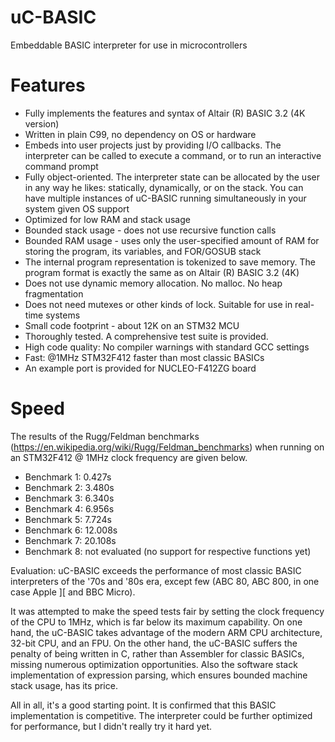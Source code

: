 # uC-BASIC
Embeddable BASIC interpreter for use in microcontrollers
# Features
- Fully implements the features and syntax of Altair (R) BASIC 3.2 (4K version)
- Written in plain C99, no dependency on OS or hardware
- Embeds into user projects just by providing I/O callbacks. The interpreter can be called to execute a command, or to run an interactive command prompt
- Fully object-oriented. The interpreter state can be allocated by the user in any way he likes: statically, dynamically, or on the stack. You can have multiple instances of uC-BASIC running simultaneously in your system given OS support
- Optimized for low RAM and stack usage
- Bounded stack usage - does not use recursive function calls
- Bounded RAM usage - uses only the user-specified amount of RAM for storing the program, its variables, and FOR/GOSUB stack
- The internal program representation is tokenized to save memory. The program format is exactly the same as on Altair (R) BASIC 3.2 (4K)
- Does not use dynamic memory allocation. No malloc. No heap fragmentation
- Does not need mutexes or other kinds of lock. Suitable for use in real-time systems
- Small code footprint - about 12K on an STM32 MCU
- Thoroughly tested. A comprehensive test suite is provided.
- High code quality: No compiler warnings with standard GCC settings
- Fast: @1MHz STM32F412 faster than most classic BASICs
- An example port is provided for NUCLEO-F412ZG board
# Speed
The results of the Rugg/Feldman benchmarks (https://en.wikipedia.org/wiki/Rugg/Feldman_benchmarks)
when running on an STM32F412 @ 1MHz clock frequency are given below.
- Benchmark 1: 0.427s
- Benchmark 2: 3.480s
- Benchmark 3: 6.340s
- Benchmark 4: 6.956s
- Benchmark 5: 7.724s
- Benchmark 6: 12.008s
- Benchmark 7: 20.108s
- Benchmark 8: not evaluated (no support for respective functions yet)

Evaluation:
uC-BASIC exceeds the performance of most classic BASIC interpreters of the '70s and '80s era, except few (ABC 80, ABC 800, in one case Apple ][ and BBC Micro).

It was attempted to make the speed tests fair by setting the clock frequency of the CPU to 1MHz, which is far below its maximum capability. On one hand, the uC-BASIC takes advantage of the modern ARM CPU architecture, 32-bit CPU, and an FPU. On the other hand, the uC-BASIC suffers the penalty of being written in C, rather than Assembler for classic BASICs, missing numerous optimization opportunities. Also the software stack implementation of expression parsing, which ensures bounded machine stack usage, has its price.

All in all, it's a good starting point. It is confirmed that this BASIC implementation is competitive. The interpreter could be further optimized for performance, but I didn't really try it hard yet.
